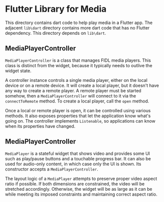 # Flutter Library for Media

This directory contains dart code to help play media in a Flutter app. The
adjacent `lib\dart` directory contains more dart code that has no Flutter
dependency. This directory depends on `lib\dart`.

## MediaPlayerController

`MediaPlayerController` is a class that manages FIDL media players. This class
is distinct from the widget, because it typically needs to outlive the widget
state.

A controller instance controls a single media player, either on the local device
or on a remote device. It will create a local player, but it doesn't have any
way to create a remote player. A remote player must be started somehow, then
a `MediaPlayerController` will connect to it via the `connectToRemote` method.
To create a local player, call the `open` method.

Once a local or remote player is open, it can be controlled using various
methods. It also exposes properties that let the application know what's going
on. The controller implements `Listenable`, so applications can know when
its properties have changed.

## MediaPlayerController

`MediaPlayer` is a stateful widget that shows video and provides some UI such
as play/pause buttons and a touchable progress bar. It can also be used for
audio-only content, in which case only the UI is shown. Its constructor accepts
a `MediaPlayerController`.

The layout logic of a `MediaPlayer` attempts to preserve proper video aspect
ratio if possible. If both dimensions are constrained, the video will be
stretched accordingly. Otherwise, the widget will be as large as it can be
while meeting its imposed constraints and maintaining correct aspect ratio.
